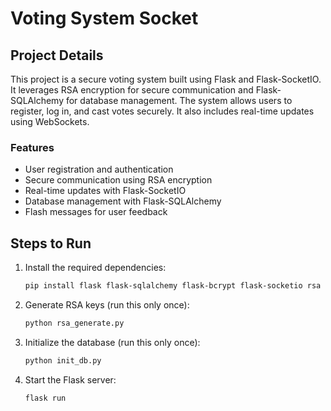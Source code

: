 # Voting System Socket

## Project Details
This project is a secure voting system built using Flask and Flask-SocketIO. It leverages RSA encryption for secure communication and Flask-SQLAlchemy for database management. The system allows users to register, log in, and cast votes securely. It also includes real-time updates using WebSockets.

### Features
- User registration and authentication
- Secure communication using RSA encryption
- Real-time updates with Flask-SocketIO
- Database management with Flask-SQLAlchemy
- Flash messages for user feedback

## Steps to Run
1. Install the required dependencies:
   ```bash
   pip install flask flask-sqlalchemy flask-bcrypt flask-socketio rsa
   ```

2. Generate RSA keys (run this only once):
   ```bash
   python rsa_generate.py
   ```

3. Initialize the database (run this only once):
   ```bash
   python init_db.py
   ```

4. Start the Flask server:
   ```bash
   flask run
   ```

